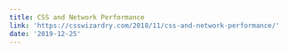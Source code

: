 ```yaml
---
title: CSS and Network Performance
link: 'https://csswizardry.com/2018/11/css-and-network-performance/'
date: '2019-12-25'
---
```


